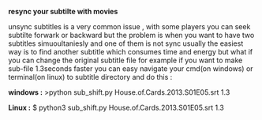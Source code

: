 ﻿**resync your subtilte with movies**

unsync subtitles is a very common issue , with some players you can seek subtilte forwark or backward but the problem is when you want to have two
subtitles simuoultaniesly and one of them is not sync usually the easiest way is to find another subtitle which consumes time and energy
but what if you can change the original subtitle file 
for example if you want to make sub-file 1.3seconds faster you can easy navigate your cmd(on windows) or terminal(on linux) to subtitle directory and
do this :

**windows :** >python sub_shift.py House.of.Cards.2013.S01E05.srt 1.3


**Linux :** $ python3 sub_shift.py House.of.Cards.2013.S01E05.srt 1.3